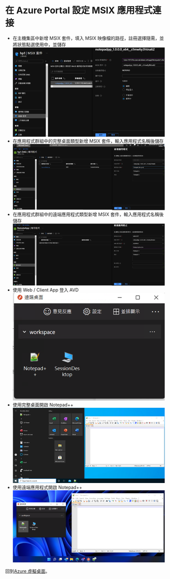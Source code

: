 # 在 Azure Portal 設定 MSIX 應用程式連接

- 在主機集區中新增 MSIX 套件，填入 MSIX 映像檔的路徑，註冊選擇隨需，並將狀態點選使用中，並儲存<br>
![GITHUB](https://github.com/BrianHsing/Azure-Virtual-Desktop/blob/master/MSIX/msix-app-attach.png "msix-app-attach")<br>
- 在應用程式群組中的完整桌面類型新增 MSIX 套件，輸入應用程式名稱後儲存<br>
![GITHUB](https://github.com/BrianHsing/Azure-Virtual-Desktop/blob/master/MSIX/applicationgroup-desktop-msix.png "applicationgroup-desktop-msix")<br>
- 在應用程式群組中的遠端應用程式類型新增 MSIX 套件，輸入應用程式名稱後儲存<br>
![GITHUB](https://github.com/BrianHsing/Azure-Virtual-Desktop/blob/master/MSIX/applicationgroup-remoteapp-msix.png "applicationgroup-remoteapp-msix")<br>
- 使用 Web / Client App 登入 AVD<br>
![GITHUB](https://github.com/BrianHsing/Azure-Virtual-Desktop/blob/master/MSIX/msrdc-msix.png "msrdc-msix")<br>
- 使用完整桌面開啟 Notepad++<br>
![GITHUB](https://github.com/BrianHsing/Azure-Virtual-Desktop/blob/master/MSIX/msrdc-desktop-notepad.png "msrdc-desktop-notepad")<br>
- 使用遠端應用程式開啟 Notepad++<br>
![GITHUB](https://github.com/BrianHsing/Azure-Virtual-Desktop/blob/master/MSIX/msrdc-remoteapp-notepad.png "msrdc-remoteapp-notepad")<br>

回到[Azure 虛擬桌面](https://github.com/BrianHsing/Azure-Virtual-Desktop)。<br>